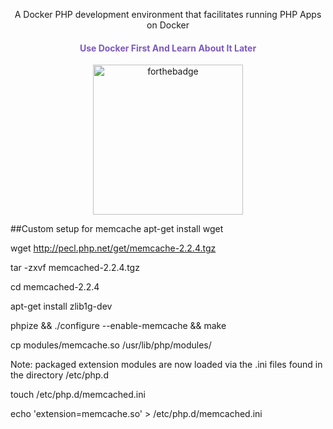 <p align="center">A Docker PHP development environment that facilitates running PHP Apps on Docker</p>


<h4 align="center" style="color:#7d58c2">Use Docker First And Learn About It Later</h4>

<p align="center">
    <a href="https://zalt.me"><img src="http://forthebadge.com/images/badges/built-by-developers.svg" alt="forthebadge" width="240" ></a>
</p>


##Custom setup for memcache
apt-get install wget

wget http://pecl.php.net/get/memcache-2.2.4.tgz

tar -zxvf memcached-2.2.4.tgz

cd memcached-2.2.4

apt-get install zlib1g-dev

phpize && ./configure --enable-memcache && make

cp modules/memcache.so /usr/lib/php/modules/

Note: packaged extension modules are now loaded via the .ini files
found in the directory /etc/php.d

touch /etc/php.d/memcached.ini

echo 'extension=memcache.so' > /etc/php.d/memcached.ini
